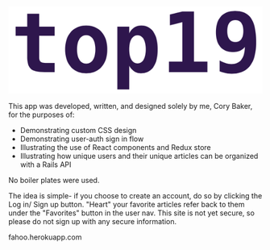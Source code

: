 ![alt text](./images/fahoo2.png)

This app was developed, written, and designed solely by me, Cory Baker, for the purposes of:

* Demonstrating custom CSS design
* Demonstrating user-auth sign in flow
* Illustrating the use of React components and Redux store
* Illustrating how unique users and their unique articles can be organized with a Rails API

No boiler plates were used.

The idea is simple- if you choose to create an account, do so by clicking the Log in/ Sign up button. "Heart" your favorite articles refer back to them under the "Favorites" button in the user nav. This site is not yet secure, so please do not sign up with any secure information.

fahoo.herokuapp.com
